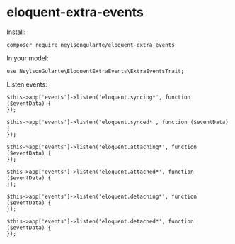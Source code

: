 # eloquent-extra-events

Install:

`composer require neylsongularte/eloquent-extra-events`


In your model:

`use NeylsonGularte\EloquentExtraEvents\ExtraEventsTrait;`


Listen events:

```
$this->app['events']->listen('eloquent.syncing*', function ($eventData) {        
});

$this->app['events']->listen('eloquent.synced*', function ($eventData) {        
});

$this->app['events']->listen('eloquent.attaching*', function ($eventData) {        
});

$this->app['events']->listen('eloquent.attached*', function ($eventData) {        
});

$this->app['events']->listen('eloquent.detaching*', function ($eventData) {        
});

$this->app['events']->listen('eloquent.detached*', function ($eventData) {        
});


```



